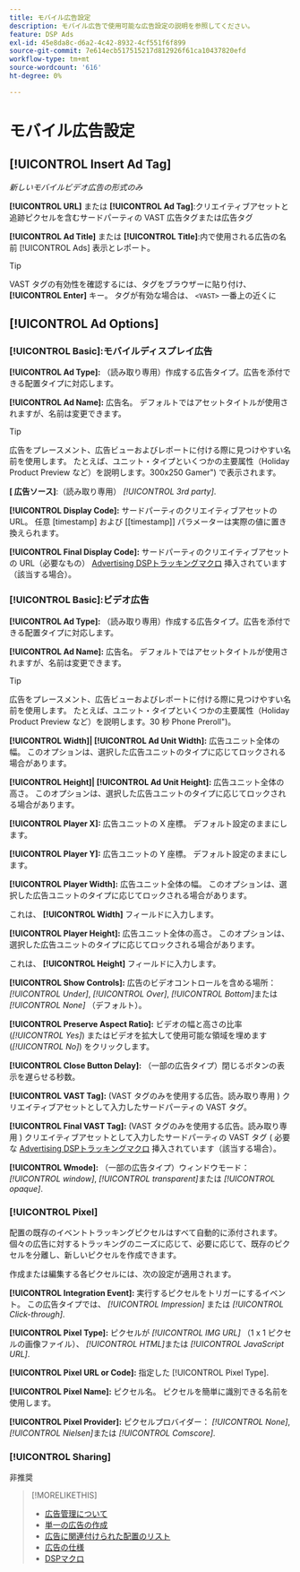 ```yaml
---
title: モバイル広告設定
description: モバイル広告で使用可能な広告設定の説明を参照してください。
feature: DSP Ads
exl-id: 45e8da8c-d6a2-4c42-8932-4cf551f6f899
source-git-commit: 7e614ecb517515217d812926f61ca10437820efd
workflow-type: tm+mt
source-wordcount: '616'
ht-degree: 0%

---
```


# モバイル広告設定

## [!UICONTROL Insert Ad Tag]

*新しいモバイルビデオ広告の形式のみ*

**[!UICONTROL URL]** または **[!UICONTROL Ad Tag]**:クリエイティブアセットと追跡ピクセルを含むサードパーティの VAST 広告タグまたは広告タグ

**[!UICONTROL Ad Title]** または **[!UICONTROL Title]**:内で使用される広告の名前 [!UICONTROL Ads] 表示とレポート。

>[!TIP]
>
> VAST タグの有効性を確認するには、タグをブラウザーに貼り付け、 **[!UICONTROL Enter]** キー。 タグが有効な場合は、 `<VAST>` 一番上の近くに

## [!UICONTROL Ad Options]

### [!UICONTROL Basic]:モバイルディスプレイ広告

**[!UICONTROL Ad Type]:** （読み取り専用）作成する広告タイプ。広告を添付できる配置タイプに対応します。

**[!UICONTROL Ad Name]:** 広告名。 デフォルトではアセットタイトルが使用されますが、名前は変更できます。

>[!TIP]
>
> 広告をプレースメント、広告ビューおよびレポートに付ける際に見つけやすい名前を使用します。 たとえば、ユニット・タイプといくつかの主要属性（Holiday Product Preview など）を説明します。300x250 Gamer&quot;) で表示されます。

**\[ 広告ソース\]**:（読み取り専用） *[!UICONTROL 3rd party]*.

**[!UICONTROL Display Code]:** サードパーティのクリエイティブアセットの URL。 任意 [timestamp] および [[timestamp]] パラメーターは実際の値に置き換えられます。

**[!UICONTROL Final Display Code]:** サードパーティのクリエイティブアセットの URL（必要なもの） [Advertising DSPトラッキングマクロ](/help/dsp/campaign-management/macros.md) 挿入されています（該当する場合）。

### [!UICONTROL Basic]:ビデオ広告

**[!UICONTROL Ad Type]:** （読み取り専用）作成する広告タイプ。広告を添付できる配置タイプに対応します。

**[!UICONTROL Ad Name]:** 広告名。 デフォルトではアセットタイトルが使用されますが、名前は変更できます。

>[!TIP]
>
> 広告をプレースメント、広告ビューおよびレポートに付ける際に見つけやすい名前を使用します。 たとえば、ユニット・タイプといくつかの主要属性（Holiday Product Preview など）を説明します。30 秒 Phone Preroll&quot;)。

**[!UICONTROL Width]| [!UICONTROL Ad Unit Width]:** 広告ユニット全体の幅。 このオプションは、選択した広告ユニットのタイプに応じてロックされる場合があります。

**[!UICONTROL Height]| [!UICONTROL Ad Unit Height]:** 広告ユニット全体の高さ。 このオプションは、選択した広告ユニットのタイプに応じてロックされる場合があります。

**[!UICONTROL Player X]:** 広告ユニットの X 座標。 デフォルト設定のままにします。

**[!UICONTROL Player Y]:** 広告ユニットの Y 座標。 デフォルト設定のままにします。

**[!UICONTROL Player Width]:** 広告ユニット全体の幅。 このオプションは、選択した広告ユニットのタイプに応じてロックされる場合があります。

これは、 **[!UICONTROL Width]** フィールドに入力します。

**[!UICONTROL Player Height]:** 広告ユニット全体の高さ。 このオプションは、選択した広告ユニットのタイプに応じてロックされる場合があります。

これは、 **[!UICONTROL Height]** フィールドに入力します。

**[!UICONTROL Show Controls]:** 広告のビデオコントロールを含める場所： *[!UICONTROL Under]*, *[!UICONTROL Over]*, *[!UICONTROL Bottom]*&#x200B;または *[!UICONTROL None]* （デフォルト）。

**[!UICONTROL Preserve Aspect Ratio]:** ビデオの幅と高さの比率 (*[!UICONTROL Yes]*) またはビデオを拡大して使用可能な領域を埋めます (*[!UICONTROL No]*) をクリックします。

**[!UICONTROL Close Button Delay]:** （一部の広告タイプ）閉じるボタンの表示を遅らせる秒数。

**[!UICONTROL VAST Tag]:** (VAST タグのみを使用する広告。読み取り専用 ) クリエイティブアセットとして入力したサードパーティの VAST タグ。

**[!UICONTROL Final VAST Tag]:** (VAST タグのみを使用する広告。読み取り専用 ) クリエイティブアセットとして入力したサードパーティの VAST タグ ( 必要な [Advertising DSPトラッキングマクロ](/help/dsp/campaign-management/macros.md) 挿入されています（該当する場合）。

**[!UICONTROL Wmode]:** （一部の広告タイプ）ウィンドウモード： *[!UICONTROL window]*, *[!UICONTROL transparent]*&#x200B;または *[!UICONTROL opaque]*.

### [!UICONTROL Pixel]

配置の既存のイベントトラッキングピクセルはすべて自動的に添付されます。 個々の広告に対するトラッキングのニーズに応じて、必要に応じて、既存のピクセルを分離し、新しいピクセルを作成できます。

作成または編集する各ピクセルには、次の設定が適用されます。

**[!UICONTROL Integration Event]:** 実行するピクセルをトリガーにするイベント。 この広告タイプでは、 *[!UICONTROL Impression]* または *[!UICONTROL Click-through]*.

**[!UICONTROL Pixel Type]:** ピクセルが *[!UICONTROL IMG URL]* （1 x 1 ピクセルの画像ファイル）、 *[!UICONTROL HTML]*&#x200B;または *[!UICONTROL JavaScript URL]*.

**[!UICONTROL Pixel URL or Code]:** 指定した [!UICONTROL Pixel Type].

**[!UICONTROL Pixel Name]:** ピクセル名。 ピクセルを簡単に識別できる名前を使用します。

**[!UICONTROL Pixel Provider]:** ピクセルプロバイダー： *[!UICONTROL None]*, *[!UICONTROL Nielsen]*&#x200B;または *[!UICONTROL Comscore]*.

### [!UICONTROL Sharing]

非推奨

>[!MORELIKETHIS]
>
>* [広告管理について](ad-about.md)
>* [単一の広告の作成](ad-create.md)
>* [広告に関連付けられた配置のリスト](/help/dsp/campaign-management/ads/ad-list-placements.md)
>* [広告の仕様](ad-specs.md)
>* [DSPマクロ](/help/dsp/campaign-management/macros.md)

